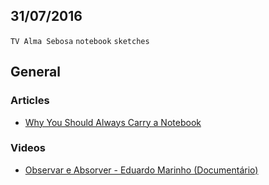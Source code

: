 31/07/2016
----------

`TV Alma Sebosa` `notebook` `sketches`

## General

### Articles

- [Why You Should Always Carry a Notebook](https://medium.com/the-mission/why-you-should-always-carry-a-notebook-5617803767e0)

### Videos

- [Observar e Absorver - Eduardo Marinho (Documentário)](https://www.youtube.com/watch?v=I7arqW5luKc)
